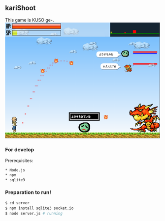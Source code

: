 ## kariShoot

This game is KUSO ge-.
![img](img/screenshot.png)

### For develop

Prerequisites:
```
* Node.js
* npm
* sqlite3
```

### Preparation to run!

```bash
$ cd server
$ npm install sqlite3 socket.io
$ node server.js # running
```
